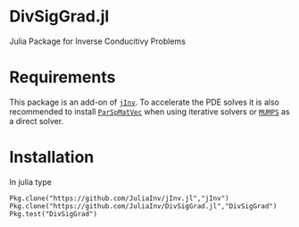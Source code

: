 # DivSigGrad.jl
Julia Package for Inverse Conducitivy Problems

# Requirements
This package is an add-on of [`jInv`](https://github.com/JuliaInv/jInv.jl). To accelerate the PDE solves it is also recommended to install [`ParSpMatVec`](https://github.com/lruthotto/ParSpMatVec) when using iterative solvers or [`MUMPS`](https://github.com/JuliaSparse/MUMPS.jl) as a direct solver.

# Installation

In julia type

``` 
Pkg.clone("https://github.com/JuliaInv/jInv.jl","jInv")
Pkg.clone("https://github.com/JuliaInv/DivSigGrad.jl","DivSigGrad")
Pkg.test("DivSigGrad")
```
